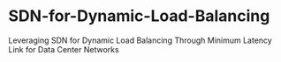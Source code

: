 # SDN-for-Dynamic-Load-Balancing
Leveraging SDN for Dynamic Load Balancing Through Minimum Latency Link for Data Center Networks
